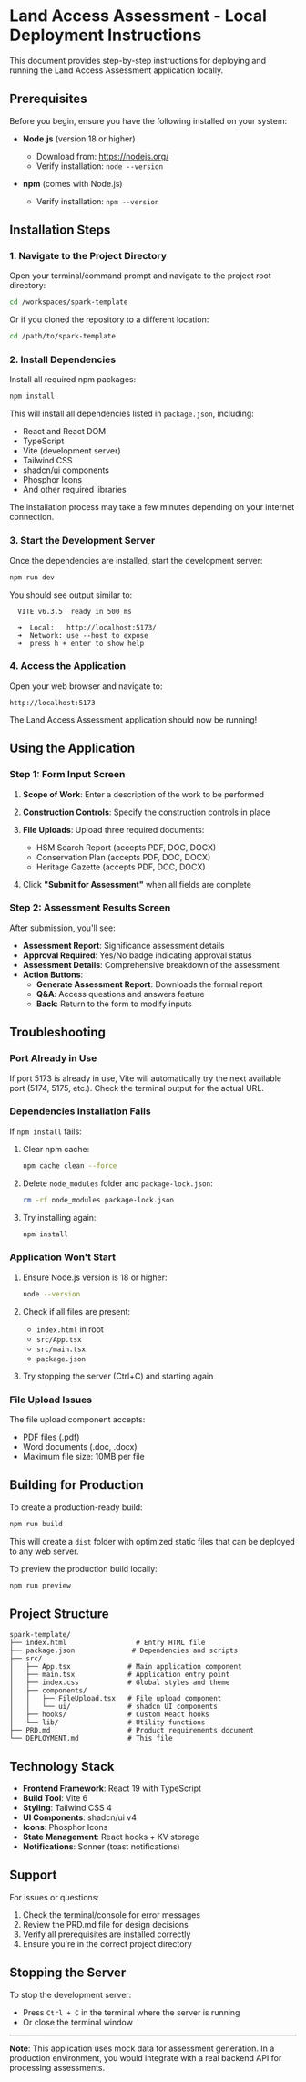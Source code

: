 # Land Access Assessment - Local Deployment Instructions

This document provides step-by-step instructions for deploying and running the Land Access Assessment application locally.

## Prerequisites

Before you begin, ensure you have the following installed on your system:

- **Node.js** (version 18 or higher)
  - Download from: https://nodejs.org/
  - Verify installation: `node --version`

- **npm** (comes with Node.js)
  - Verify installation: `npm --version`

## Installation Steps

### 1. Navigate to the Project Directory

Open your terminal/command prompt and navigate to the project root directory:

```bash
cd /workspaces/spark-template
```

Or if you cloned the repository to a different location:

```bash
cd /path/to/spark-template
```

### 2. Install Dependencies

Install all required npm packages:

```bash
npm install
```

This will install all dependencies listed in `package.json`, including:
- React and React DOM
- TypeScript
- Vite (development server)
- Tailwind CSS
- shadcn/ui components
- Phosphor Icons
- And other required libraries

The installation process may take a few minutes depending on your internet connection.

### 3. Start the Development Server

Once the dependencies are installed, start the development server:

```bash
npm run dev
```

You should see output similar to:

```
  VITE v6.3.5  ready in 500 ms

  ➜  Local:   http://localhost:5173/
  ➜  Network: use --host to expose
  ➜  press h + enter to show help
```

### 4. Access the Application

Open your web browser and navigate to:

```
http://localhost:5173
```

The Land Access Assessment application should now be running!

## Using the Application

### Step 1: Form Input Screen

1. **Scope of Work**: Enter a description of the work to be performed
2. **Construction Controls**: Specify the construction controls in place
3. **File Uploads**: Upload three required documents:
   - HSM Search Report (accepts PDF, DOC, DOCX)
   - Conservation Plan (accepts PDF, DOC, DOCX)
   - Heritage Gazette (accepts PDF, DOC, DOCX)

4. Click **"Submit for Assessment"** when all fields are complete

### Step 2: Assessment Results Screen

After submission, you'll see:
- **Assessment Report**: Significance assessment details
- **Approval Required**: Yes/No badge indicating approval status
- **Assessment Details**: Comprehensive breakdown of the assessment
- **Action Buttons**:
  - **Generate Assessment Report**: Downloads the formal report
  - **Q&A**: Access questions and answers feature
  - **Back**: Return to the form to modify inputs

## Troubleshooting

### Port Already in Use

If port 5173 is already in use, Vite will automatically try the next available port (5174, 5175, etc.). Check the terminal output for the actual URL.

### Dependencies Installation Fails

If `npm install` fails:

1. Clear npm cache:
   ```bash
   npm cache clean --force
   ```

2. Delete `node_modules` folder and `package-lock.json`:
   ```bash
   rm -rf node_modules package-lock.json
   ```

3. Try installing again:
   ```bash
   npm install
   ```

### Application Won't Start

1. Ensure Node.js version is 18 or higher:
   ```bash
   node --version
   ```

2. Check if all files are present:
   - `index.html` in root
   - `src/App.tsx`
   - `src/main.tsx`
   - `package.json`

3. Try stopping the server (Ctrl+C) and starting again

### File Upload Issues

The file upload component accepts:
- PDF files (.pdf)
- Word documents (.doc, .docx)
- Maximum file size: 10MB per file

## Building for Production

To create a production-ready build:

```bash
npm run build
```

This will create a `dist` folder with optimized static files that can be deployed to any web server.

To preview the production build locally:

```bash
npm run preview
```

## Project Structure

```
spark-template/
├── index.html                 # Entry HTML file
├── package.json              # Dependencies and scripts
├── src/
│   ├── App.tsx              # Main application component
│   ├── main.tsx             # Application entry point
│   ├── index.css            # Global styles and theme
│   ├── components/
│   │   ├── FileUpload.tsx   # File upload component
│   │   └── ui/              # shadcn UI components
│   ├── hooks/               # Custom React hooks
│   └── lib/                 # Utility functions
├── PRD.md                   # Product requirements document
└── DEPLOYMENT.md            # This file
```

## Technology Stack

- **Frontend Framework**: React 19 with TypeScript
- **Build Tool**: Vite 6
- **Styling**: Tailwind CSS 4
- **UI Components**: shadcn/ui v4
- **Icons**: Phosphor Icons
- **State Management**: React hooks + KV storage
- **Notifications**: Sonner (toast notifications)

## Support

For issues or questions:
1. Check the terminal/console for error messages
2. Review the PRD.md file for design decisions
3. Verify all prerequisites are installed correctly
4. Ensure you're in the correct project directory

## Stopping the Server

To stop the development server:
- Press `Ctrl + C` in the terminal where the server is running
- Or close the terminal window

---

**Note**: This application uses mock data for assessment generation. In a production environment, you would integrate with a real backend API for processing assessments.
